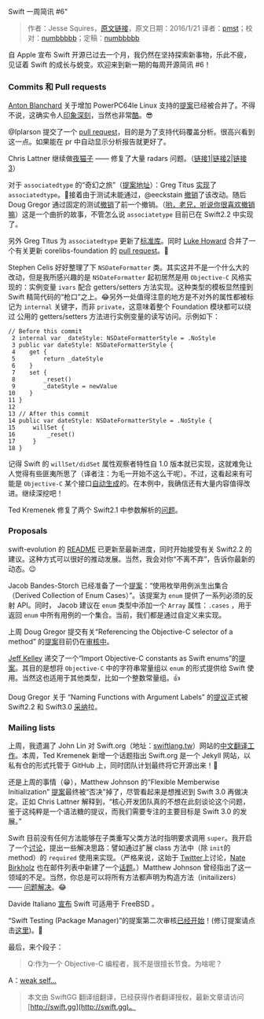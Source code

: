 Swift 一周简讯 #6"

> 作者：Jesse Squires，[原文链接](http://swiftweekly.github.io/issue-6/)，原文日期：2016/1/21
> 译者：[pmst](http://www.jianshu.com/users/596f2ba91ce9/latest_articles)；校对：[numbbbbb](http://numbbbbb.com/)；定稿：[numbbbbb](http://numbbbbb.com/)
  










自 Apple 宣布 Swift 开源已过去一个月，我仍然在坚持探索新事物，乐此不疲，见证着 Swift 的成长与蜕变。欢迎来到新一期的每周开源简讯 #6！

### Commits 和 Pull requests

[Anton Blanchard](https://github.com/antonblanchard) 关于增加 PowerPC64le Linux 支持的[提案](https://github.com/apple/swift/pull/979)已经被合并了。不得不说，这确实令人[印象深刻](https://github.com/apple/swift/pull/979#issuecomment-171833623)，当然也非常[酷](https://github.com/apple/swift/pull/979#issuecomment-171876376)。😎

@Iplarson 提交了一个 [pull request](https://github.com/apple/swift/pull/997)，目的是为了支持代码覆盖分析。很高兴看到这一点。如果能在 pr 中自动显示分析报告就更好了。



Chris Lattner 继续做[夜猫子](https://twitter.com/clattner_llvm/status/674254974629502976) —— 修复了大量 radars 问题。（[链接1](https://github.com/apple/swift/commit/20263bf46658dccafced86955fbf33ad72853c6d)|[链接2](https://github.com/apple/swift/commit/ce94e0af538f9f7e47dc1979e4db60549ffb9010)|[链接3](https://github.com/apple/swift/commit/9c9ddf9e6cba3ea199bcfd59e039c404b68bb1ac)）

对于 `associatedtype` 的“奇幻之旅”（[提案地址](https://github.com/apple/swift-evolution/blob/master/proposals/0011-replace-typealias-associated.md)）：Greg Titus [实现](https://github.com/apple/swift/pull/964)了 `associatedtype`。👏接着由于测试未能通过，@eeckstain [撤销](https://github.com/apple/swift/commit/ce7b2bcf094a17fec1a3f3cfa713995f3ced1ef3)了该改动。随后 Doug Gregor 通过固定的测试[撤销](https://github.com/apple/swift/commit/38c1de69e4b4c27ac1916d1e6fe601beb5d3a5f4)了前一个撤销。（[哟，老兄，听说你很喜欢撤销嘛](http://cdn.meme.am/instances/500x/58010858.jpg)）这是一个曲折的故事，不管怎么说 `associatetype` 目前已在 Swift2.2 中实现了。

另外 Greg Titus 为 `associatedtype` 更新了[标准库](https://github.com/apple/swift/pull/976)。同时 [Luke Howard](https://github.com/lhoward) 合并了一个有关更新 corelibs-foundation 的 [pull request](https://github.com/apple/swift-corelibs-foundation/pull/230)。🎉

Stephen Celis 好好整理了下 `NSDateFormatter` 类。其实这并不是一个什么大的改动，但是我所感兴趣的是 `NSDateFormatter` 起初居然是用 `Objective-C` 风格实现的：实例变量 `ivars` 配合 getters/setters 方法实现。这种类型的模板显然撞到 Swift 精简代码的“枪口”之上。😂另外一处值得注意的地方是不对外的属性都被标记为 `internal` 关键字，而非 `private`，这意味着整个 Foundation 模块都可以绕过 公用的 getters/setters 方法进行实例变量的读写访问。示例如下：

    
    // Before this commit
     2 internal var _dateStyle: NSDateFormatterStyle = .NoStyle
     3 public var dateStyle: NSDateFormatterStyle {
     4    get {
     5        return _dateStyle
     6    }
     7    set {
     8        _reset()
     9        _dateStyle = newValue
    10    }
    11 }
    12 
    13 // After this commit
    14 public var dateStyle: NSDateFormatterStyle = .NoStyle {
    15     willSet {
    16         _reset()
    17     }
    18 }

记得 Swift 的 `willSet/didSet` 属性观察者特性自 1.0 版本就已实现，这就难免让人觉得有些匪夷所思了（译者注：为毛一开始不这么干呢）。不过，这看起来有可能是 `Objective-C` 某个接口[自动生成](https://twitter.com/jckarter/status/689157377149415424)的。在本例中，我确信还有大量内容值得改进。继续深挖吧！

Ted Kremenek 修复了两个 Swift2.1 中参数解析的[问题](https://github.com/apple/swift/pull/1007)。

### Proposals

swift-evolution 的 [README](https://github.com/apple/swift-evolution#development-minor-version--swift-22) 已更新至最新进度，同时开始接受有关 Swift2.2 的建议。这种方式可以很好的推动发展。当然，我会对你“不离不弃”，告诉你最新的动态。😉

Jacob Bandes-Storch 已经准备了一个[提案](https://github.com/jtbandes/swift-evolution/blob/977a9923fd551491623b6bfd398d5859488fe1ae/proposals/0000-derived-collection-of-enum-cases.md)：“使用枚举用例派生出集合（Derived Collection of Enum Cases）”。该提案为 `enum` 提供了一系列必须的反射 API。同时， Jacob 建议在 `enum` 类型中添加一个 `Array` 属性：`.cases` ，用于返回 `enum` 中所有用例的一个集合。当前，我们都是通过自定义来实现。

上周 Doug Gregor 提交有关“Referencing the Objective-C selector of a method” 的[提案](https://github.com/apple/swift-evolution/blob/master/proposals/0022-objc-selectors.md)目前仍在[审核中](https://lists.swift.org/pipermail/swift-evolution-announce/2016-January/000020.html)。

[Jeff Kelley](https://github.com/SlaunchaMan) 递交了一个“Import Objective-C constants as Swift enums”的[提案](https://github.com/apple/swift-evolution/pull/110/files)。其目的是想将 `Objective-C` 中的字符串常量组以 `enum` 的形式提供给 Swift 使用。当然这也适用于其他类型，比如一个整数常量组。👍

Doug Gregor 关于 “Naming Functions with Argument Labels” 的[提议](https://github.com/apple/swift-evolution/blob/master/proposals/0021-generalized-naming.md)正式被Swift2.2 和 Swift3.0 [采纳](https://lists.swift.org/pipermail/swift-evolution-announce/2016-January/000021.html)拉。

### Mailing lists

上周，我遗漏了 John Lin 对 Swift.org（地址：[swiftlang.tw](https://swiftlang.tw)）网站的[中文翻译工作](https://lists.swift.org/pipermail/swift-dev/Week-of-Mon-20160111/000777.html)。本周，Ted Kremenek 新增一个话题指出 Swift.org 是一个 Jekyll 网站，以私有仓的形式托管于 GitHub 上，同时团队计划最终将它开源出来！🎉

还是上周的事情（😁），Matthew Johnson 的“Flexible Memberwise Initialization” [提案](https://github.com/apple/swift-evolution/blob/master/proposals/0018-flexible-memberwise-initialization.md)最终被“否决”掉了，尽管看起来是想推迟到 Swift 3.0 再做决定。正如 Chris Lattner 解释到，“核心开发团队真的不想在此刻谈论这个问题，鉴于这纯粹是一个语法糖的提议，而我们需要专注的主要目标是 Swift 3.0 的发展。”

Swift 目前没有任何方法能够在子类重写父类方法时指明要求调用 `super`。我开启了一个[讨论](https://lists.swift.org/pipermail/swift-evolution/Week-of-Mon-20160111/006878.html)，提出一些解决思路：譬如通过扩展 class 方法中（除 `init`的 method）的 `required` 使用来实现。（严格来说，这始于 [Twitter](https://twitter.com/jesse_squires/status/686960179435323392)上讨论，[Nate Birkholz](https://twitter.com/nbirkholz) 也在邮件列表中新建了一个[话题](https://lists.swift.org/pipermail/swift-evolution/Week-of-Mon-20160111/006667.html)。）Matthew Johnson 曾经指出了这一领域的不足。当然，你总是可以将所有方法都声明为构造方法（initailizers） —— [问题解决](https://twitter.com/jckarter/status/686958750335279108)。😂

Davide Italiano [宣布](https://lists.swift.org/pipermail/swift-dev/Week-of-Mon-20160118/000911.html) Swift 可适用于 FreeBSD 。

“Swift Testing (Package Manager)”的提案第二次审核[已经开始](https://lists.swift.org/pipermail/swift-build-dev/Week-of-Mon-20160111/000243.html)！(修订提案请点击[这里](https://github.com/apple/swift-evolution/blob/master/proposals/0019-package-manager-testing.md))。🎉

最后，来个段子：

> Q:作为一个 Objective-C 编程者，我不是很擅长节食。为啥呢？

A：[weak self...](https://twitter.com/modocache/status/689669646497255424)

> 本文由 SwiftGG 翻译组翻译，已经获得作者翻译授权，最新文章请访问 [http://swift.gg](http://swift.gg)。